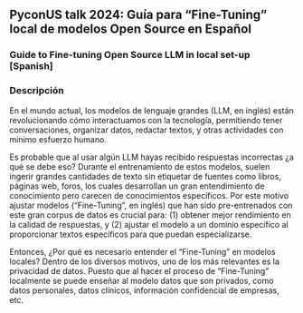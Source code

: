 ## PyconUS talk 2024: Guía para “Fine-Tuning” local de modelos Open Source en Español
### Guide to Fine-tuning Open Source LLM in local set-up [Spanish]

### Descripción
En el mundo actual, los modelos de lenguaje grandes (LLM, en inglés) están revolucionando cómo interactuamos con la tecnología, permitiendo tener conversaciones, organizar datos, redactar textos, y otras actividades con mínimo esfuerzo humano.

Es probable que al usar algún LLM hayas recibido respuestas incorrectas ¿a qué se debe eso? Durante el entrenamiento de estos modelos, suelen ingerir grandes cantidades de texto sin etiquetar de fuentes como libros, páginas web, foros, los cuales desarrollan un gran entendimiento de conocimiento pero carecen de conocimientos específicos. Por este motivo ajustar modelos (“Fine-Tuning”, en inglés) que han sido pre-entrenados con este gran corpus de datos es crucial para: (1) obtener mejor rendimiento en la calidad de respuestas, y (2) ajustar el modelo a un dominio específico al proporcionar textos específicos para que puedan especializarse.

Entonces, ¿Por qué es necesario entender el “Fine-Tuning” en modelos locales? Dentro de los diversos motivos, uno de los más relevantes es la privacidad de datos. Puesto que al hacer el proceso de “Fine-Tuning” localmente se puede enseñar al modelo datos que son privados, como datos personales, datos clínicos, información confidencial de empresas, etc.

